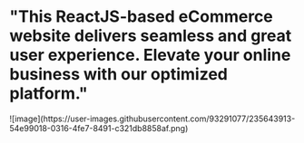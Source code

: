 <h1>"This ReactJS-based eCommerce website delivers seamless and great user experience. Elevate your online business with our optimized platform."</h1>
![image](https://user-images.githubusercontent.com/93291077/235643913-54e99018-0316-4fe7-8491-c321db8858af.png)

